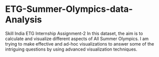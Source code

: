# ETG-Summer-Olympics-data-Analysis
Skill India ETG Internship Assignment-2
In this dataset, the aim is to calculate and visualize different aspects of All Summer Olympics. I am trying to make effective and ad-hoc visualizations to answer some of the intriguing questions by using advanced visualization techniques.
